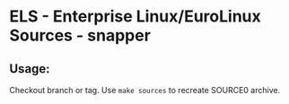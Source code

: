 # ELS - Enterprise Linux/EuroLinux Sources - snapper
 
## Usage:
  Checkout branch or tag. Use `make sources` to recreate  SOURCE0 archive.
